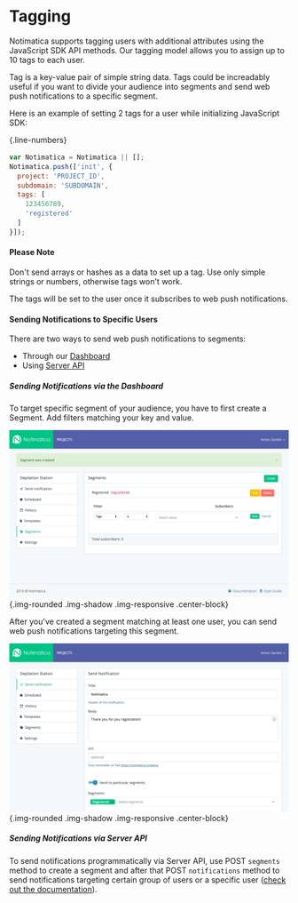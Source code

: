 # Tagging

Notimatica supports tagging users with additional attributes using the JavaScript SDK API methods. Our tagging model allows you to assign up to 10 tags to each user. 

Tag is a key-value pair of simple string data. Tags could be increadably useful if you want to divide your audience into segments and send web push notifications to a specific segment. 

Here is an example of setting 2 tags for a user while initializing JavaScript SDK:

{.line-numbers}
```javascript
var Notimatica = Notimatica || [];
Notimatica.push(['init', {
  project: 'PROJECT_ID',
  subdomain: 'SUBDOMAIN',
  tags: [
    123456789,
    'registered'
  ]
}]);
```

<div class="callout callout-warning" role="alert">

#### Please Note

Don't send arrays or hashes as a data to set up a tag. Use only simple strings or numbers, otherwise tags won't work.

</div>

The tags will be set to the user once it subscribes to web push notifications.

#### Sending Notifications to Specific Users
There are two ways to send web push notifications to segments:

* Through our [Dashboard](https://my.notimatica.io)
* Using [Server API](https://notimatica.api-docs.io)

##### Sending Notifications via the Dashboard
To target specific segment of your audience, you have to first create a Segment. Add filters matching your key and value.

![Create segment](/static/tagging/segment1.png "Create segment"){.img-rounded .img-shadow .img-responsive .center-block}

After you've created a segment matching at least one user, you can send web push notifications targeting this segment.

![Send to segment](/static/tagging/segment2.png "Send to segment"){.img-rounded .img-shadow .img-responsive .center-block}

##### Sending Notifications via Server API
To send notifications programmatically via Server API, use POST `segments` method to create a segment and after that POST `notifications` method to send notifications targeting certain group of users or a specific user ([check out the documentation](https://notimatica.api-docs.io/)).